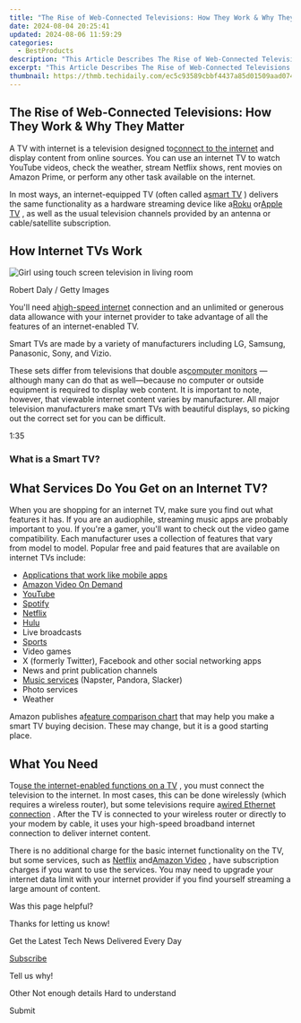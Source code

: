 ```yaml
---
title: "The Rise of Web-Connected Televisions: How They Work & Why They Matter"
date: 2024-08-04 20:25:41
updated: 2024-08-06 11:59:29
categories:
  - BestProducts
description: "This Article Describes The Rise of Web-Connected Televisions: How They Work & Why They Matter"
excerpt: "This Article Describes The Rise of Web-Connected Televisions: How They Work & Why They Matter"
thumbnail: https://thmb.techidaily.com/ec5c93589cbbf4437a85d01509aad074c0824b7a47a862a6e3798990cfe51fb1.png
---
```


## The Rise of Web-Connected Televisions: How They Work & Why They Matter
 A TV with internet is a television designed to[connect to the internet](https://www.lifewire.com/connect-smart-tv-to-wifi-4587350) and display content from online sources. You can use an internet TV to watch YouTube videos, check the weather, stream Netflix shows, rent movies on Amazon Prime, or perform any other task available on the internet.

 In most ways, an internet-equipped TV (often called a[smart TV](https://www.lifewire.com/what-is-a-smart-tv-4140172) ) delivers the same functionality as a hardware streaming device like a[Roku](https://www.lifewire.com/what-is-a-roku-4142216) or[Apple TV](https://www.lifewire.com/what-is-apple-tv-1994193) , as well as the usual television channels provided by an antenna or cable/satellite subscription.

## How Internet TVs Work

![Girl using touch screen television in living room](https://www.lifewire.com/thmb/LrcJFs_vbqLYm3wn6w-mChXkOmk=/1500x0/filters:no_upscale():max_bytes(150000):strip_icc():format(webp)/girl-using-touch-screen-television-in-living-room-507833293-591387d93df78c928399b342.jpg)

 Robert Daly / Getty Images

 You'll need a[high-speed internet](https://www.lifewire.com/what-highspeed-internet-choices-are-available-2483358) connection and an unlimited or generous data allowance with your internet provider to take advantage of all the features of an internet-enabled TV.

 Smart TVs are made by a variety of manufacturers including LG, Samsung, Panasonic, Sony, and Vizio.

 These sets differ from televisions that double as[computer monitors](https://www.lifewire.com/what-is-a-monitor-2618155) —although many can do that as well—because no computer or outside equipment is required to display web content. It is important to note, however, that viewable internet content varies by manufacturer. All major television manufacturers make smart TVs with beautiful displays, so picking out the correct set for you can be difficult.

1:35

### What is a Smart TV?

## What Services Do You Get on an Internet TV?

 When you are shopping for an internet TV, make sure you find out what features it has. If you are an audiophile, streaming music apps are probably important to you. If you're a gamer, you'll want to check out the video game compatibility. Each manufacturer uses a collection of features that vary from model to model. Popular free and paid features that are available on internet TVs include:

* [Applications that work like mobile apps](https://www.lifewire.com/how-to-add-apps-to-a-smart-tv-4172379)
* [Amazon Video On Demand](https://www.lifewire.com/amazon-free-streaming-for-prime-members-1847379)
* [YouTube](https://www.lifewire.com/youtube-101-3481847)
* [Spotify](https://www.lifewire.com/what-is-spotify-4685829)
* [Netflix](https://www.lifewire.com/overview-of-the-netflix-streaming-service-1847831)
* [Hulu](https://www.lifewire.com/what-is-hulu-4783546)
* Live broadcasts
* [Sports](https://www.lifewire.com/best-free-sports-streaming-sites-4169519)
* Video games
* X (formerly Twitter), Facebook and other social networking apps
* News and print publication channels
* [Music services](https://www.lifewire.com/top-places-to-listen-to-free-music-online-1356649) (Napster, Pandora, Slacker)
* Photo services
* Weather

 Amazon publishes a[feature comparison chart](https://www.amazon.com/gp/feature.html?ie=UTF8&docId=1000535431&tag=lifewire-onsite-prod-20&ascsubtag=3276282%7Cna5032ce67e994adab8836c727decc06f00%7C) that may help you make a smart TV buying decision. These may change, but it is a good starting place.

## What You Need

 To[use the internet-enabled functions on a TV](https://www.lifewire.com/internet-enable-your-tv-3276356) , you must connect the television to the internet. In most cases, this can be done wirelessly (which requires a wireless router), but some televisions require a[wired Ethernet connection](https://www.lifewire.com/home-theater-connection-photo-gallery-4064167) . After the TV is connected to your wireless router or directly to your modem by cable, it uses your high-speed broadband internet connection to deliver internet content.

 There is no additional charge for the basic internet functionality on the TV, but some services, such as [Netflix](https://www.lifewire.com/overview-of-the-netflix-streaming-service-1847831) and[Amazon Video](https://www.lifewire.com/amazon-prime-video-4176363) , have subscription charges if you want to use the services. You may need to upgrade your internet data limit with your internet provider if you find yourself streaming a large amount of content.

Was this page helpful?

Thanks for letting us know!

 Get the Latest Tech News Delivered Every Day

[Subscribe](https://www.lifewire.com/#)

Tell us why!

 Other  Not enough details  Hard to understand

 Submit

<ins class="adsbygoogle"
     style="display:block"
     data-ad-format="autorelaxed"
     data-ad-client="ca-pub-7571918770474297"
     data-ad-slot="1223367746"></ins>



<ins class="adsbygoogle"
     style="display:block"
     data-ad-client="ca-pub-7571918770474297"
     data-ad-slot="8358498916"
     data-ad-format="auto"
     data-full-width-responsive="true"></ins>
